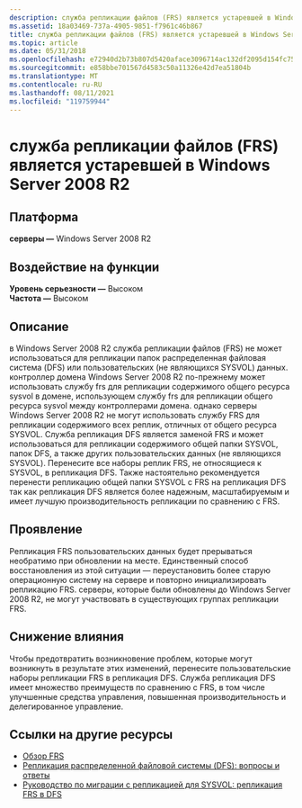 ```yaml
---
description: служба репликации файлов (FRS) является устаревшей в Windows Server 2008 R2
ms.assetid: 18a03469-737a-4905-9851-f7961c46b867
title: служба репликации файлов (FRS) является устаревшей в Windows Server 2008 R2
ms.topic: article
ms.date: 05/31/2018
ms.openlocfilehash: e72940d2b73b807d5420aface3096714ac132df2095d154fc7563717c33fa6e1
ms.sourcegitcommit: e858bbe701567d4583c50a11326e42d7ea51804b
ms.translationtype: MT
ms.contentlocale: ru-RU
ms.lasthandoff: 08/11/2021
ms.locfileid: "119759944"
---
```

# <a name="file-replication-service-frs-is-deprecated-in-windows-server-2008-r2"></a>служба репликации файлов (FRS) является устаревшей в Windows Server 2008 R2

## <a name="platform"></a>Платформа

 **серверы —** Windows Server 2008 R2  

## <a name="feature-impact"></a>Воздействие на функции

 **Уровень серьезности —** Высоком  
**Частота —** Высоком  


## <a name="description"></a>Описание

в Windows Server 2008 R2 служба репликации файлов (FRS) не может использоваться для репликации папок распределенная файловая система (DFS) или пользовательских (не являющихся SYSVOL) данных. контроллер домена Windows Server 2008 R2 по-прежнему может использовать службу frs для репликации содержимого общего ресурса sysvol в домене, использующем службу frs для репликации общего ресурса sysvol между контроллерами домена. однако серверы Windows Server 2008 R2 не могут использовать службу FRS для репликации содержимого всех реплик, отличных от общего ресурса SYSVOL. Служба репликация DFS является заменой FRS и может использоваться для репликации содержимого общей папки SYSVOL, папок DFS, а также других пользовательских данных (не являющихся SYSVOL). Перенесите все наборы реплик FRS, не относящиеся к SYSVOL, в репликация DFS. Также настоятельно рекомендуется перенести репликацию общей папки SYSVOL с FRS на репликация DFS так как репликация DFS является более надежным, масштабируемым и имеет лучшую производительность репликации по сравнению с FRS.

## <a name="manifestation"></a>Проявление

Репликация FRS пользовательских данных будет прерываться необратимо при обновлении на месте. Единственный способ восстановления из этой ситуации — переустановить более старую операционную систему на сервере и повторно инициализировать репликацию FRS. серверы, которые были обновлены до Windows Server 2008 R2, не могут участвовать в существующих группах репликации FRS.

## <a name="mitigation-of-impact"></a>Снижение влияния

Чтобы предотвратить возникновение проблем, которые могут возникнуть в результате этих изменений, перенесите пользовательские наборы репликации FRS в репликация DFS. Служба репликация DFS имеет множество преимуществ по сравнению с FRS, в том числе улучшенные средства управления, повышенная производительность и делегированное управление.

## <a name="links-to-other-resources"></a>Ссылки на другие ресурсы

-   [Обзор FRS](/previous-versions/windows/it-pro/windows-server-2008-R2-and-2008/cc754297(v=ws.11))
-   [Репликация распределенной файловой системы (DFS): вопросы и ответы](/windows-server/storage/dfs-replication/dfsr-faq)
-   [Руководство по миграции с репликацией для SYSVOL: репликация FRS в DFS](/windows-server/storage/dfs-replication/migrate-sysvol-to-dfsr)

 

 
